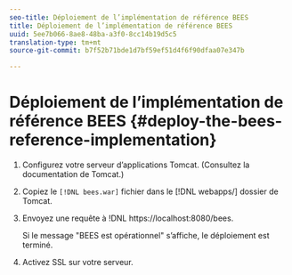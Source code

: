 ```yaml
---
seo-title: Déploiement de l’implémentation de référence BEES
title: Déploiement de l’implémentation de référence BEES
uuid: 5ee7b066-8ae8-48ba-a3f0-8cc14b19d5c5
translation-type: tm+mt
source-git-commit: b7f52b71bde1d7bf59ef51d4f6f90dfaa07e347b

---
```



# Déploiement de l’implémentation de référence BEES {#deploy-the-bees-reference-implementation}

1. Configurez votre serveur d’applications Tomcat. (Consultez la documentation de Tomcat.)
1. Copiez le `[!DNL bees.war]` fichier dans le [!DNL webapps/] dossier de Tomcat.
1. Envoyez une requête à !DNL https://localhost:8080/bees.

   Si le message &quot;BEES est opérationnel&quot; s’affiche, le déploiement est terminé.
1. Activez SSL sur votre serveur.
